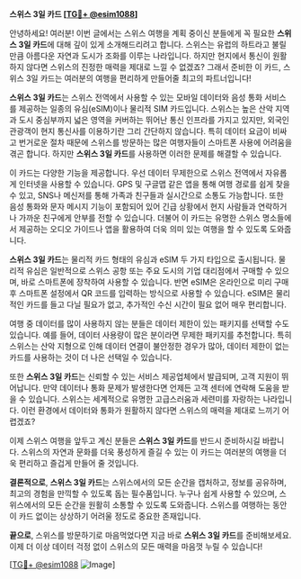 **스위스 3일 카드 [[TG💪+ @esim1088](https://t.me/s/esim1088)]**

안녕하세요! 여러분! 이번 글에서는 스위스 여행을 계획 중이신 분들에게 꼭 필요한 **스위스 3일 카드**에 대해 깊이 있게 소개해드리려고 합니다. 스위스는 유럽의 하트라고 불릴 만큼 아름다운 자연과 도시가 조화를 이루는 나라입니다. 하지만 현지에서 통신이 원활하지 않다면 스위스의 진정한 매력을 제대로 느낄 수 없겠죠? 그래서 준비한 이 카드, 스위스 3일 카드는 여러분의 여행을 편리하게 만들어줄 최고의 파트너입니다!

**스위스 3일 카드**는 스위스 전역에서 사용할 수 있는 모바일 데이터와 음성 통화 서비스를 제공하는 일종의 유심(eSIM)이나 물리적 SIM 카드입니다. 스위스는 높은 산악 지역과 도시 중심부까지 넓은 영역을 커버하는 뛰어난 통신 인프라를 가지고 있지만, 외국인 관광객이 현지 통신사를 이용하기란 그리 간단하지 않습니다. 특히 데이터 요금이 비싸고 번거로운 절차 때문에 스위스를 방문하는 많은 여행자들이 스마트폰 사용에 어려움을 겪곤 합니다. 하지만 **스위스 3일 카드**를 사용하면 이러한 문제를 해결할 수 있습니다.

이 카드는 다양한 기능을 제공합니다. 우선 데이터 무제한으로 스위스 전역에서 자유롭게 인터넷을 사용할 수 있습니다. GPS 및 구글맵 같은 앱을 통해 여행 경로를 쉽게 찾을 수 있고, SNS나 메신저를 통해 가족과 친구들과 실시간으로 소통도 가능합니다. 또한 음성 통화와 문자 메시지 기능이 포함되어 있어 긴급 상황에서 현지 사람들과 연락하거나 가까운 친구에게 안부를 전할 수 있습니다. 더불어 이 카드는 유명한 스위스 명소들에서 제공하는 오디오 가이드나 앱을 활용하여 더욱 의미 있는 여행을 할 수 있도록 도와줍니다.

**스위스 3일 카드**는 물리적 카드 형태의 유심과 eSIM 두 가지 타입으로 출시됩니다. 물리적 유심은 일반적으로 스위스 공항 또는 주요 도시의 기업 대리점에서 구매할 수 있으며, 바로 스마트폰에 장착하여 사용할 수 있습니다. 반면 eSIM은 온라인으로 미리 구매 후 스마트폰 설정에서 QR 코드를 입력하는 방식으로 사용할 수 있습니다. eSIM은 물리적인 카드를 들고 다닐 필요가 없고, 추가적인 수신 시간이 필요 없어 매우 편리합니다.

여행 중 데이터를 많이 사용하지 않는 분들은 데이터 제한이 있는 패키지를 선택할 수도 있습니다. 예를 들어, 데이터 사용량이 많은 분이라면 무제한 패키지를 추천합니다. 특히 스위스는 산악 지형으로 인해 데이터 연결이 불안정한 경우가 많아, 데이터 제한이 없는 카드를 사용하는 것이 더 나은 선택일 수 있습니다.

또한 **스위스 3일 카드**는 신뢰할 수 있는 서비스 제공업체에서 발급되며, 고객 지원이 뛰어납니다. 만약 데이터나 통화 문제가 발생한다면 언제든 고객 센터에 연락해 도움을 받을 수 있습니다. 스위스는 세계적으로 유명한 고급스러움과 세련미를 자랑하는 나라입니다. 이런 환경에서 데이터와 통화가 원활하지 않다면 스위스의 매력을 제대로 느끼기 어렵겠죠?

이제 스위스 여행을 앞두고 계신 분들은 **스위스 3일 카드**를 반드시 준비하시길 바랍니다. 스위스의 자연과 문화를 더욱 풍성하게 즐길 수 있는 이 카드는 여러분의 여행을 더욱 편리하고 즐겁게 만들어 줄 것입니다.

**결론적으로**, **스위스 3일 카드**는 스위스에서의 모든 순간을 캡처하고, 정보를 공유하며, 최고의 경험을 만끽할 수 있도록 돕는 필수품입니다. 누구나 쉽게 사용할 수 있으며, 스위스에서의 모든 순간을 원활히 소통할 수 있도록 도와줍니다. 스위스를 여행하는 동안 이 카드 없이는 상상하기 어려울 정도로 중요한 존재입니다.

**끝으로**, 스위스를 방문하기로 마음먹었다면 지금 바로 **스위스 3일 카드**를 준비해보세요. 이제 더 이상 데이터 걱정 없이 스위스의 모든 매력을 마음껏 누릴 수 있습니다! 

[[TG💪+ @esim1088](https://t.me/s/esim1088) ![Image](https://i.postimg.cc/Y0z9fWf4/image.png)]